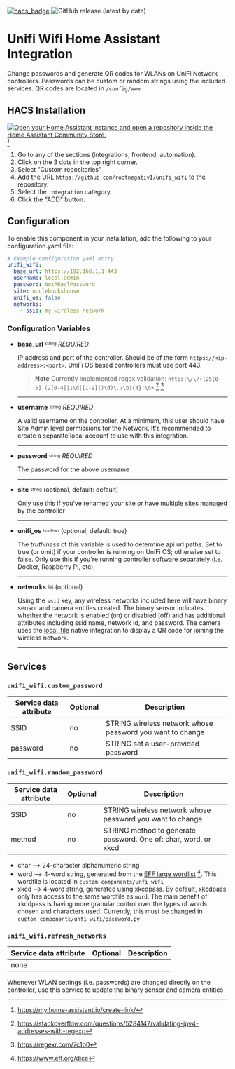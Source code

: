 [![hacs_badge](https://img.shields.io/badge/HACS-Custom-41BDF5.svg?style=for-the-badge)](https://github.com/hacs/integration)
![GitHub release (latest by date)](https://img.shields.io/github/v/release/rootnegativ1/unifi_wifi?color=green&style=for-the-badge)

# Unifi Wifi Home Assistant Integration

Change passwords and generate QR codes for WLANs on UniFi Network controllers. Passwords can be custom or random strings using the included services. QR codes are located in ```/config/www```

## HACS Installation
[![Open your Home Assistant instance and open a repository inside the Home Assistant Community Store.](https://my.home-assistant.io/badges/hacs_repository.svg)](https://my.home-assistant.io/redirect/hacs_repository/?owner=rootnegativ1&repository=unifi_wifi&category=integration) [^1]
1. Go to any of the sections (integrations, frontend, automation).
2. Click on the 3 dots in the top right corner.
3. Select "Custom repositories"
4. Add the URL ```https://github.com/rootnegativ1/unifi_wifi``` to the repository.
5. Select the ```integration``` category.
6. Click the "ADD" button.

## Configuration
To enable this component in your installation, add the following to your configuration.yaml file:
```yaml
# Example configuration.yaml entry
unifi_wifi:
  base_url: https://192.168.1.1:443
  username: local.admin
  password: NotARealPassword
  site: unclebuckshouse
  unifi_os: false
  networks:
    - ssid: my-wireless-network
```

### Configuration Variables
- **base_url** <sup><sub>string</sub></sup> *REQUIRED*

  IP address and port of the controller. Should be of the form ```https://<ip-address>:<port>```. UniFi OS based controllers must use port 443.
    > **Note**
    > Currently implemented regex validation: ```https:\/\/((25[0-5]|(2[0-4]|1\d|[1-9]|)\d)\.?\b){4}:\d+``` [^2] [^3]

  ---

- **username** <sup><sub>string</sub></sup> *REQUIRED*

  A valid username on the controller. At a minimum, this user should have Site Admin level permissions for the Network. It's recommended to create a separate local account to use with this integration.

  ---

- **password** <sup><sub>string</sub></sup> *REQUIRED*

  The password for the above username

  ---

- **site** <sup><sub>string</sub></sup> (optional, default: default)

  Only use this if you've renamed your site or have multiple sites managed by the controller

  ---

- **unifi_os** <sup><sub>boolean</sub></sup> (optional, default: true)

  The *truthiness* of this variable is used to determine api url paths. Set to true (or omit) if your controller is running on UniFi OS; otherwise set to false. Only use this if you're running controller software separately (i.e. Docker, Raspberry Pi, etc).

  ---

- **networks** <sup><sub>list</sub></sup> (optional)

  Using the ```ssid``` key, any wireless networks included here will have binary sensor and camera entities created. The binary sensor indicates whether the network is enabled (on) or disabled (off) and has additional attributes including ssid name, network id, and password. The camera uses the [local_file](https://www.home-assistant.io/integrations/local_file/) native integration to display a QR code for joining the wireless network.

  ---

## Services
### ```unifi_wifi.custom_password```
  | Service data attribute | Optional | Description |
  |---|---|---|
  | SSID | no | STRING wireless network whose password you want to change  |
  | password | no | STRING set a user-provided password |

### ```unifi_wifi.random_password```
  | Service data attribute | Optional | Description |
  |---|---|---|
  | SSID | no | STRING wireless network whose password you want to change  |
  | method | no | STRING method to generate password. One of: char, word, or xkcd |

  - char --> 24-character alphanumeric string
  - word --> 4-word string, generated from the [EFF large wordlist](https://www.eff.org/files/2016/07/18/eff_large_wordlist.txt) [^4]. This wordfile is located in ```custom_components/unfi_wifi```
  - xkcd --> 4-word string, generated using [xkcdpass](https://pypi.org/project/xkcdpass). By default, xkcdpass only has access to the same wordfile as ```word```. The main benefit of xkcdpass is having more granular control over the types of words chosen and characters used. Currently, this must be changed in ```custom_components/unfi_wifi/password.py```

### ```unifi_wifi.refresh_networks```
  | Service data attribute | Optional | Description |
  |---|---|---|
  | none | | |

  Whenever WLAN settings (i.e. passwords) are changed directly on the controller, use this service to update the binary sensor and camera entities

[^1]: https://my.home-assistant.io/create-link/
[^2]: https://stackoverflow.com/questions/5284147/validating-ipv4-addresses-with-regexp
[^3]: https://regexr.com/7c1b0
[^4]: https://www.eff.org/dice
